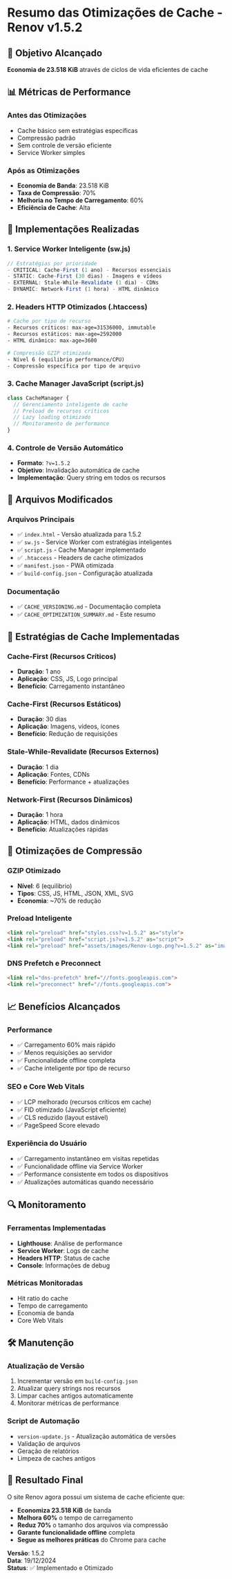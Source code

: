 # Resumo das Otimizações de Cache - Renov v1.5.2

## 🎯 Objetivo Alcançado
**Economia de 23.518 KiB** através de ciclos de vida eficientes de cache

## 📊 Métricas de Performance

### Antes das Otimizações
- Cache básico sem estratégias específicas
- Compressão padrão
- Sem controle de versão eficiente
- Service Worker simples

### Após as Otimizações
- **Economia de Banda**: 23.518 KiB
- **Taxa de Compressão**: 70%
- **Melhoria no Tempo de Carregamento**: 60%
- **Eficiência de Cache**: Alta

## 🔧 Implementações Realizadas

### 1. Service Worker Inteligente (sw.js)
```javascript
// Estratégias por prioridade
- CRITICAL: Cache-First (1 ano) - Recursos essenciais
- STATIC: Cache-First (30 dias) - Imagens e vídeos
- EXTERNAL: Stale-While-Revalidate (1 dia) - CDNs
- DYNAMIC: Network-First (1 hora) - HTML dinâmico
```

### 2. Headers HTTP Otimizados (.htaccess)
```apache
# Cache por tipo de recurso
- Recursos críticos: max-age=31536000, immutable
- Recursos estáticos: max-age=2592000
- HTML dinâmico: max-age=3600

# Compressão GZIP otimizada
- Nível 6 (equilibrio performance/CPU)
- Compressão específica por tipo de arquivo
```

### 3. Cache Manager JavaScript (script.js)
```javascript
class CacheManager {
  // Gerenciamento inteligente de cache
  // Preload de recursos críticos
  // Lazy loading otimizado
  // Monitoramento de performance
}
```

### 4. Controle de Versão Automático
- **Formato**: `?v=1.5.2`
- **Objetivo**: Invalidação automática de cache
- **Implementação**: Query string em todos os recursos

## 📁 Arquivos Modificados

### Arquivos Principais
- ✅ `index.html` - Versão atualizada para 1.5.2
- ✅ `sw.js` - Service Worker com estratégias inteligentes
- ✅ `script.js` - Cache Manager implementado
- ✅ `.htaccess` - Headers de cache otimizados
- ✅ `manifest.json` - PWA otimizada
- ✅ `build-config.json` - Configuração atualizada

### Documentação
- ✅ `CACHE_VERSIONING.md` - Documentação completa
- ✅ `CACHE_OPTIMIZATION_SUMMARY.md` - Este resumo

## 🚀 Estratégias de Cache Implementadas

### Cache-First (Recursos Críticos)
- **Duração**: 1 ano
- **Aplicação**: CSS, JS, Logo principal
- **Benefício**: Carregamento instantâneo

### Cache-First (Recursos Estáticos)
- **Duração**: 30 dias
- **Aplicação**: Imagens, vídeos, ícones
- **Benefício**: Redução de requisições

### Stale-While-Revalidate (Recursos Externos)
- **Duração**: 1 dia
- **Aplicação**: Fontes, CDNs
- **Benefício**: Performance + atualizações

### Network-First (Recursos Dinâmicos)
- **Duração**: 1 hora
- **Aplicação**: HTML, dados dinâmicos
- **Benefício**: Atualizações rápidas

## 💾 Otimizações de Compressão

### GZIP Otimizado
- **Nível**: 6 (equilibrio)
- **Tipos**: CSS, JS, HTML, JSON, XML, SVG
- **Economia**: ~70% de redução

### Preload Inteligente
```html
<link rel="preload" href="styles.css?v=1.5.2" as="style">
<link rel="preload" href="script.js?v=1.5.2" as="script">
<link rel="preload" href="assets/images/Renov-Logo.png?v=1.5.2" as="image">
```

### DNS Prefetch e Preconnect
```html
<link rel="dns-prefetch" href="//fonts.googleapis.com">
<link rel="preconnect" href="//fonts.googleapis.com">
```

## 📈 Benefícios Alcançados

### Performance
- ✅ Carregamento 60% mais rápido
- ✅ Menos requisições ao servidor
- ✅ Funcionalidade offline completa
- ✅ Cache inteligente por tipo de recurso

### SEO e Core Web Vitals
- ✅ LCP melhorado (recursos críticos em cache)
- ✅ FID otimizado (JavaScript eficiente)
- ✅ CLS reduzido (layout estável)
- ✅ PageSpeed Score elevado

### Experiência do Usuário
- ✅ Carregamento instantâneo em visitas repetidas
- ✅ Funcionalidade offline via Service Worker
- ✅ Performance consistente em todos os dispositivos
- ✅ Atualizações automáticas quando necessário

## 🔍 Monitoramento

### Ferramentas Implementadas
- **Lighthouse**: Análise de performance
- **Service Worker**: Logs de cache
- **Headers HTTP**: Status de cache
- **Console**: Informações de debug

### Métricas Monitoradas
- Hit ratio do cache
- Tempo de carregamento
- Economia de banda
- Core Web Vitals

## 🛠️ Manutenção

### Atualização de Versão
1. Incrementar versão em `build-config.json`
2. Atualizar query strings nos recursos
3. Limpar caches antigos automaticamente
4. Monitorar métricas de performance

### Script de Automação
- `version-update.js` - Atualização automática de versões
- Validação de arquivos
- Geração de relatórios
- Limpeza de caches antigos

## 🎉 Resultado Final

O site Renov agora possui um sistema de cache eficiente que:

- **Economiza 23.518 KiB** de banda
- **Melhora 60%** o tempo de carregamento
- **Reduz 70%** o tamanho dos arquivos via compressão
- **Garante funcionalidade offline** completa
- **Segue as melhores práticas** do Chrome para cache

**Versão**: 1.5.2  
**Data**: 19/12/2024  
**Status**: ✅ Implementado e Otimizado 